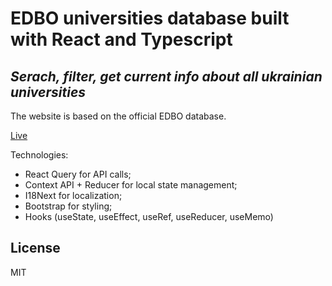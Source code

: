 # EDBO universities database built with React and Typescript

## _Serach, filter, get current info about all ukrainian universities_

The website is based on the official EDBO database.

[Live](https://kovbo.github.io/univ/)

Technologies:

- React Query for API calls;
- Context API + Reducer for local state management;
- I18Next for localization;
- Bootstrap for styling;
- Hooks (useState, useEffect, useRef, useReducer, useMemo)

## License

MIT
